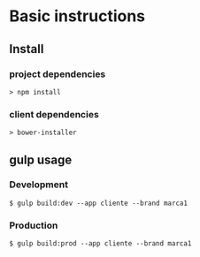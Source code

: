 # Basic instructions

## Install
### project dependencies
```
> npm install
```
### client dependencies
```
> bower-installer
```
## gulp usage

### Development
```
$ gulp build:dev --app cliente --brand marca1
```
### Production
```
$ gulp build:prod --app cliente --brand marca1
```
